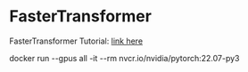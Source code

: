 # FasterTransformer

FasterTransformer Tutorial: [link here](https://developer.nvidia.com/blog/deploying-gpt-j-and-t5-with-fastertransformer-and-triton-inference-server/)

docker run --gpus all -it --rm nvcr.io/nvidia/pytorch:22.07-py3
